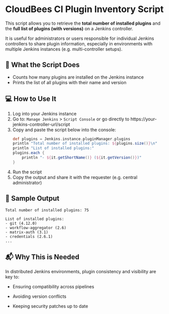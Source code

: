 # CloudBees CI  Plugin Inventory Script

This script allows you to retrieve the **total number of installed plugins** and the **full list of plugins (with versions)** on a Jenkins controller.

It is useful for administrators or users responsible for individual Jenkins controllers to share plugin information, especially in environments with multiple Jenkins instances (e.g. multi-controller setups).

## 🧾 What the Script Does

- Counts how many plugins are installed on the Jenkins instance
- Prints the list of all plugins with their name and version

## 💻 How to Use It

1. Log into your Jenkins instance
2. Go to: `Manage Jenkins` > `Script Console` or go directly to https://your-jenkins-controller-url/script
3. Copy and paste the script below into the console:
   ```groovy
   def plugins = Jenkins.instance.pluginManager.plugins
   println "Total number of installed plugins: ${plugins.size()}\n"
   println "List of installed plugins:"
   plugins.each {
       println "- ${it.getShortName()} (${it.getVersion()})"
   }
4. Run the script
5. Copy the output and share it with the requester (e.g. central administrator)

## 📌 Sample Output
 ```
Total number of installed plugins: 75

List of installed plugins:
- git (4.12.0)
- workflow-aggregator (2.6)
- matrix-auth (3.1)
- credentials (2.6.1)
...
 ```

## 📬 Why This is Needed

In distributed Jenkins environments, plugin consistency and visibility are key to:

- Ensuring compatibility across pipelines

- Avoiding version conflicts

- Keeping security patches up to date

